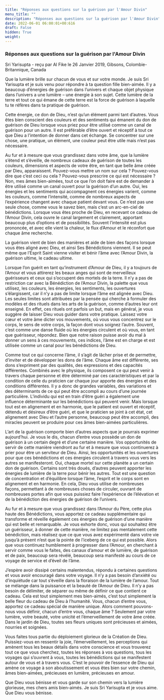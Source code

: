 ```yaml
---
title: "Réponses aux questions sur la guérison par l'Amour Divin"
menu_title: ""
description: "Réponses aux questions sur la guérison par l'Amour Divin"
date: 2022-06-01 06:00:01+00:616
draft: False
hidden: True
weight:
---
```

### Réponses aux questions sur la guérison par l'Amour Divin

Sri Yarisupta - reçu par Al Fike le 26 Janvier 2019, Gibsons, Colombie-Britannique, Canada

Que la lumière brille sur chacun de vous et sur votre monde. Je suis Sri Yarisupta et je suis venu pour répondre à ta question fille bien-aimée. Il y a beaucoup d’énergies de guérison dans l’univers et chaque objet physique dans l’univers a une lumière – une énergie à son sujet. Cette lumière de la terre et tout ce qui émane de cette terre est la force de guérison à laquelle tu te réfères dans ta pratique de guérison.

Cette énergie, ce don de Dieu, n’est qu’un élément parmi tant d’autres. Vous êtes bien conscient des couleurs et des sentiments qui émanent du don de guérison de Dieu lorsque vous priez pour être utilisé comme un canal de guérison pour un autre. Il est préférable d’être ouvert et réceptif à tout ce que Dieu a l’intention de donner dans cet échange. Se concentrer sur une chose, une pratique, un élément, une couleur peut être utile mais n’est pas nécessaire.

Au fur et à mesure que vous grandissez dans votre âme, que la lumière s’étend et s’éveille, de nombreux cadeaux de guérison de toutes les couleurs, dimensions et aspects de votre être, en tant que belle âme créée par Dieu, apparaissent. Pouvez-vous mettre un nom sur cela ? Pouvez-vous dire que c’est ceci ou cela ? Pouvez-vous prescrire ce qui est nécessaire ? Non, mes âmes bien-aimées, tout ce que l’on doit faire est de demander à être utilisé comme un canal ouvert pour la guérison d’un autre. Oui, les énergies et les sentiments qui accompagnent ces énergies varient, comme les couleurs, comme l’intensité, comme de nombreux aspects de l’expérience changent avec chaque patient devant vous. Ce n’est pas une seule chose, comme vous le savez bien, mais c’est un arc-en-ciel de bénédictions. Lorsque vous êtes proche de Dieu, en recevant ce cadeau de l’Amour Divin, cela ouvre le canal largement et clairement, apportant beaucoup plus d’options et de possibilités. Souvent l’intensité est plus prononcée, et avec elle vient la chaleur, le flux d’Amour et le réconfort que chaque âme recherche.

La guérison vient de bien des manières et aide de bien des façons lorsque vous êtes aligné avec Dieu, et ainsi Ses Bénédictions viennent. Il se peut même que l’Esprit Saint vienne visiter et bénir l’âme avec l’Amour Divin, la guérison ultime, le cadeau ultime.

Lorsque l’on guérit en tant qu’instrument d’Amour de Dieu, il y a toujours de l’Amour et vous attirerez les beaux anges qui sont de merveilleux guérisseurs et ceux qui s’occupent des mortels de la terre. Il n’y a pas de restriction car avec la Bénédiction de l’Amour Divin, la palette que vous utilisez, les couleurs, les énergies, les sentiments, les ouvertures s’élargissent, car il n’y a pas de limite lorsque l’âme est alignée avec Dieu. Les seules limites sont attribuées par la pensée qui cherche à formuler des modèles et des rituels dans les arts de la guérison, comme d’autres leur ont enseigné. En effet, ces rituels ont parfois un but, mais en général, je vous suggère de laisser Dieu vous guider dans votre pratique. Laissez votre cœur et votre âme dicter vos mouvements, où vous vous concentrez sur le corps, le sens de votre corps, la façon dont vous soignez l’autre. Souvent, c’est comme une danse fluide où les énergies circulent et où vous, en tant que guérisseur, répondez. Bien que notre raison puisse avoir du mal à donner un sens à ces mouvements, ces indices, l’âme est en charge et est utilisée comme un canal pour les bénédictions de Dieu.

Comme tout ce qui concerne l’âme, il s’agit de lâcher prise et de permettre, d’inviter et de développer les dons de l’âme. Chaque âme est différente, ses dons s’expriment par des qualités, des expressions et des capacités différentes. Combinés avec le physique, ils composent ce qui peut venir à travers chaque personne et être déterminé par ces caractéristiques et par la condition de celle du praticien car chaque jour apporte des énergies et des conditions différentes. Il y a donc de grandes variables, des variations et des déterminants de ce qui peut être accompli au cours d’une journée particulière. L’individu qui est en train d’être guéri a également une influence déterminante sur les bénédictions qui peuvent venir. Mais lorsque tout est en alignement et en harmonie, que le patient est ouvert et réceptif, détendu et désireux d’être guéri, et que le praticien se joint à cet état, cet alignement avec Dieu et l’autre personne, beaucoup peut être accompli, des miracles peuvent se produire pour ces âmes bien-aimées particulières.

L’art de la guérison comporte bien d’autres aspects que je pourrais exprimer aujourd’hui. Je vous le dis, chacun d’entre vous possède un don de guérison à un certain degré et d’une certaine manière. Vos opportunités de servir de cette manière viendront au fur et à mesure que vous continuerez à prier pour être un serviteur de Dieu. Ainsi, les opportunités et les ouvertures pour que ces bénédictions et ces énergies circulent à travers vous vers les autres se manifesteront. Oui, chaque mortel sur cette planète a un certain don de guérison. Certains sont très doués, d’autres peuvent apporter les énergies de lumière de la terre pour bénir les autres. Tout est une question de concentration et d’équilibre lorsque l’âme, l’esprit et le corps sont en alignement et en harmonie. En cela, Dieu vous utilise de nombreuses façons, permettant à de nombreuses choses de circuler, ouvrant de nombreuses portes afin que vous puissiez faire l’expérience de l’élévation et de la bénédiction des énergies de guérison de l’univers.

Au fur et à mesure que vous grandissez dans l’Amour du Père, cette plus haute des Bénédictions, vous apportez ce cadeau supplémentaire qui transforme et réveille également ces énergies de guérison d’une manière qui est belle et remarquable. Je vous exhorte donc, vous qui souhaitez être un guérisseur, à donner de cette manière, ne limitez pas mentalement cette bénédiction, mais réalisez que ce que vous avez expérimenté dans votre vie jusqu’à présent n’est que la pointe de l’iceberg de ce qui est possible. Alors que vous continuez humblement à progresser dans l’Amour, en cherchant à servir comme vous le faites, des canaux d’amour et de lumière, de guérison et de paix, beaucoup sera révélé, beaucoup sera manifesté au cours de ce voyage de service et d’éveil de l’âme.

J’espère avoir dissipé certains malentendus, répondu à certaines questions et vous avoir encouragé dans votre voyage. Il n’y a pas besoin d’anxiété ou d’inquiétude car tout s’éveille dans la floraison de la lumière de l’amour. Tout se mélange dans la puissance et la beauté de l’Amour de Dieu. Il n’y a pas besoin de délimiter, de séparer ou même de définir ce que contient ce cadeau. Cela est tout simplement mes bien-aimés, c’est tout simplement la belle fleur du cadeau de Dieu à l’humanité. Vous, chacun d’entre vous, apportez ce cadeau spécial de manière unique. Alors comment pouvons-nous vous définir, chacun d’entre vous, chaque âme ? Seulement par votre lumière, votre beauté, votre unicité et l’émerveillement de votre âme créée. Dans le jardin de Dieu, toutes ses fleurs uniques sont précieuses et aimées, nourries et soignées.

Vous faites tous partie du déploiement glorieux de la Création de Dieu. Puissiez-vous en ressentir la joie, l’émerveillement, les perceptions qui amènent tous les beaux détails dans votre conscience et vous trouverez tout ce que vous cherchez, toutes les réponses à vos questions, tous les voyages qui s’ouvrent à vous, toutes les bénédictions qui se manifestent autour de vous et à travers vous. C’est le pouvoir de l’essence de Dieu qui amène ce voyage à son aboutissement et vous êtes bien sur votre chemin, âmes bien-aimées, précieuses en lumière, précieuses en amour.

Que Dieu vous bénisse et vous garde sur son chemin vers la lumière glorieuse, mes chers amis bien-aimés. Je suis Sri Yarisupta et je vous aime. Que Dieu vous bénisse.